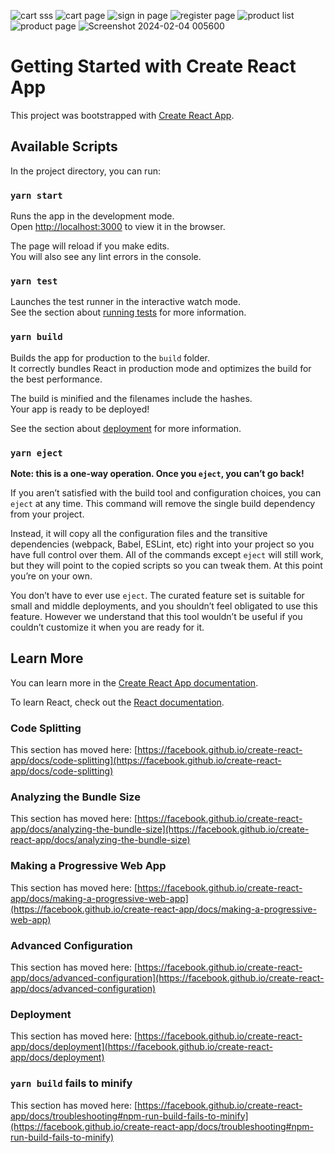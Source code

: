 ![cart sss](https://github.com/rishabhtiwaru/react_shop_1/assets/25192775/682cf4c6-fec0-4f06-a58e-2787adea28bf)
![cart page](https://github.com/rishabhtiwaru/react_shop_1/assets/25192775/04907e54-ef1a-4c8d-a3f4-5d6fd3af012e)
![sign in page](https://github.com/rishabhtiwaru/react_shop_1/assets/25192775/797cfad9-1802-4e32-962c-876b1cc750ad)
![register page](https://github.com/rishabhtiwaru/react_shop_1/assets/25192775/b7b77677-0eaa-432f-83cd-59ffa513ee6e)
![product list](https://github.com/rishabhtiwaru/react_shop_1/assets/25192775/680915c8-f989-4d8d-891f-e34aecb277de)
![product page](https://github.com/rishabhtiwaru/react_shop_1/assets/25192775/6ed816fb-4e4d-4427-86f1-ace7246acc97)
![Screenshot 2024-02-04 005600](https://github.com/rishabhtiwaru/react_shop_1/assets/25192775/81cf3db1-d654-4659-80e2-6a18705df1dd)
# Getting Started with Create React App

This project was bootstrapped with [Create React App](https://github.com/facebook/create-react-app).

## Available Scripts

In the project directory, you can run:

### `yarn start`

Runs the app in the development mode.\
Open [http://localhost:3000](http://localhost:3000) to view it in the browser.

The page will reload if you make edits.\
You will also see any lint errors in the console.

### `yarn test`

Launches the test runner in the interactive watch mode.\
See the section about [running tests](https://facebook.github.io/create-react-app/docs/running-tests) for more information.

### `yarn build`

Builds the app for production to the `build` folder.\
It correctly bundles React in production mode and optimizes the build for the best performance.

The build is minified and the filenames include the hashes.\
Your app is ready to be deployed!

See the section about [deployment](https://facebook.github.io/create-react-app/docs/deployment) for more information.

### `yarn eject`

**Note: this is a one-way operation. Once you `eject`, you can’t go back!**

If you aren’t satisfied with the build tool and configuration choices, you can `eject` at any time. This command will remove the single build dependency from your project.

Instead, it will copy all the configuration files and the transitive dependencies (webpack, Babel, ESLint, etc) right into your project so you have full control over them. All of the commands except `eject` will still work, but they will point to the copied scripts so you can tweak them. At this point you’re on your own.

You don’t have to ever use `eject`. The curated feature set is suitable for small and middle deployments, and you shouldn’t feel obligated to use this feature. However we understand that this tool wouldn’t be useful if you couldn’t customize it when you are ready for it.

## Learn More

You can learn more in the [Create React App documentation](https://facebook.github.io/create-react-app/docs/getting-started).

To learn React, check out the [React documentation](https://reactjs.org/).

### Code Splitting

This section has moved here: [https://facebook.github.io/create-react-app/docs/code-splitting](https://facebook.github.io/create-react-app/docs/code-splitting)

### Analyzing the Bundle Size

This section has moved here: [https://facebook.github.io/create-react-app/docs/analyzing-the-bundle-size](https://facebook.github.io/create-react-app/docs/analyzing-the-bundle-size)

### Making a Progressive Web App

This section has moved here: [https://facebook.github.io/create-react-app/docs/making-a-progressive-web-app](https://facebook.github.io/create-react-app/docs/making-a-progressive-web-app)

### Advanced Configuration

This section has moved here: [https://facebook.github.io/create-react-app/docs/advanced-configuration](https://facebook.github.io/create-react-app/docs/advanced-configuration)

### Deployment

This section has moved here: [https://facebook.github.io/create-react-app/docs/deployment](https://facebook.github.io/create-react-app/docs/deployment)

### `yarn build` fails to minify

This section has moved here: [https://facebook.github.io/create-react-app/docs/troubleshooting#npm-run-build-fails-to-minify](https://facebook.github.io/create-react-app/docs/troubleshooting#npm-run-build-fails-to-minify)
